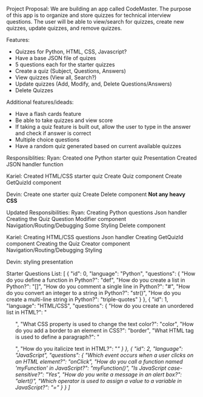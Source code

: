 Project Proposal:
We are building an app called CodeMaster. The purpose of this app is to organize and store quizzes for technical interview questions. The user will be able to view/search for quizzes, create new quizzes, update quizzes, and remove quizzes.


Features:
- Quizzes for Python, HTML, CSS, Javascript?
- Have a base JSON file of quizes
- 5 questions each for the starter quizzes
- Create a quiz (Subject, Questions, Answers)
- View quizzes (View all, Search?)
- Update quizzes (Add, Modify, and, Delete  Questions/Answers)
- Delete Quizzes


Additional features/ideads:
- Have a flash cards feature
- Be able to take quizzes and view score
- If taking a quiz feature is built out, allow the user to type in the answer and check if answer is correct
- Multiple choice questions
- Have a random quiz generated based on current available quizzes


Responsiblities:
Ryan:
Created one Python starter quiz 
Presentation
Created JSON handler function

Kariel:
Created HTML/CSS starter quiz
Create Quiz component
Create GetQuizId component

Devin:
Create one starter quiz
Create Delete component
**Not any heavy CSS**


Updated Responsibilities:
Ryan:
Creating Python questions
Json handler
Creating the Quiz Question Modifier component
Navigation/Routing/Debugging
Some Styling
Delete component

Kariel:
Creating HTML/CSS questions
Json handler
Creating GetQuizId component
Creating the Quiz Creator component
Navigation/Routing/Debugging
Styling

Devin:
styling
presentation


Starter Questions List:
[
 {
  "id": 0,
  "language": "Python",
  "questions": {
   "How do you define a function in Python?": "def",
   "How do you create a list in Python?": "[]",
   "How do you comment a single line in Python?": "#",
   "How do you convert an integer to a string in Python?": "str()",
   "How do you create a multi-line string in Python?": "triple-quotes"
  }
 },
 {
  "id": 1,
  "language": "HTML/CSS",
  "questions": {
   "How do you create an unordered list in HTML?": "<ul>",
   "What CSS property is used to change the text color?": "color",
   "How do you add a border to an element in CSS?": "border",
   "What HTML tag is used to define a paragraph?": "<p>",
   "How do you italicize text in HTML?": "<i>"
  }
 },
 {
  "id": 2,
  "language": "JavaScript",
  "questions": {
   "Which event occurs when a user clicks on an HTML element?": "onClick",
   "How do you call a function named 'myFunction' in JavaScript?": "myFunction()",
   "Is JavaScript case-sensitive?": "Yes",
   "How do you write a message in an alert box?": "alert()",
   "Which operator is used to assign a value to a variable in JavaScript?": "="
  }
 }
]